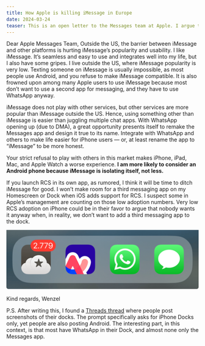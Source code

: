 ```yaml
---
title: How Apple is killing iMessage in Europe
date: 2024-03-24
teaser: This is an open letter to the Messages team at Apple. I argue that iMessage's closed nature and the, according to rumors, standalone RCS app harms iMessage’s popularity in Europe.
---
```

Dear Apple Messages Team,
Outside the US, the barrier between iMessage and other platforms is hurting iMessage’s popularity and usability. I like iMessage. It’s seamless and easy to use and integrates well into my life, but I also have some gripes. I live outside the US, where iMessage popularity is very low. Texting someone on iMessage is usually impossible, as most people use Android, and you refuse to make iMessage compatible. It is also frowned upon among many Apple users to use iMessage because most don’t want to use a second app for messaging, and they have to use WhatsApp anyway.

iMessage does not play with other services, but other services are more popular than iMessage outside the US. Hence, using something other than iMessage is easier than juggling multiple chat apps. With WhatsApp opening up (due to DMA), a great opportunity presents itself to remake the Messages app and design it true to its name. Integrate with WhatsApp and others to make life easier for iPhone users — or, at least rename the app to “iMessage” to be more honest.

Your strict refusal to play with others in this market makes iPhone, iPad, Mac, and Apple Watch a worse experience. **I am more likely to consider an Android phone because iMessage is isolating itself, not less.**

If you launch RCS in its own app, as rumored, I think it will be time to ditch iMessage for good. I won’t make room for a third messaging app on my Homescreen or Dock when iOS adds support for RCS. I suspect some in Apple’s management are counting on those low adoption numbers. Very low RCS adoption on iPhone could be in their favor to argue that nobody wants it anyway when, in reality, we don’t want to add a third messaging app to the dock.

![Screenshot showing the dock on my iPhone. The Apps are left to right Reeder, Arc Search, WhatsApp, iMessage.](iPhone%20Dock.png)

Kind regards,
Wenzel

P.S. After writing this, I found a [Threads thread](https://www.threads.net/@maltekir/post/C45FSavsFxl) where people post screenshots of their docks. The prompt specifically asks for iPhone Docks only, yet people are also posting Android. The interesting part, in this context, is that most have WhatsApp in their Dock, and almost none only the Messages app.